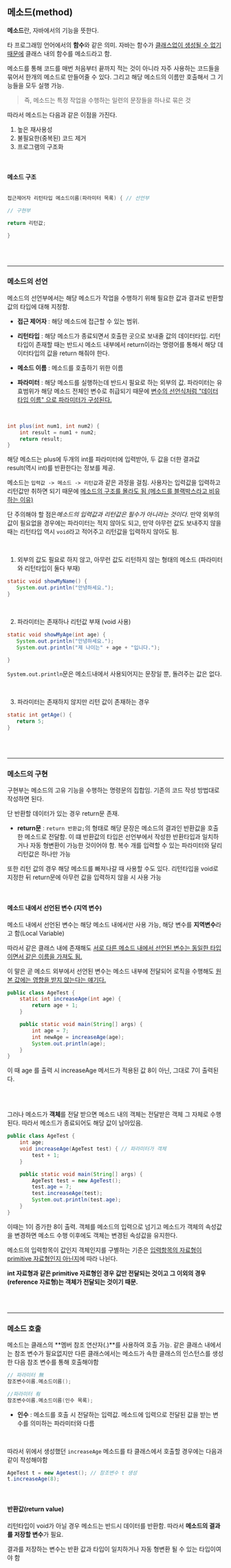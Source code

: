 ## 메소드(method)

**메소드**란, 자바에서의 기능을 뜻한다.

타 프로그래밍 언어에서의 **함수**와 같은 의미. 자바는 함수가 <u>클래스없이 생성될 수 없기 때문에</u> 클래스 내의 함수를 메소드라고 함.

메소드를 통해 코드를 매번 처음부터 끝까지 적는 것이 아니라 자주 사용하는 코드들을 묶어서 한개의 메소드로 만들어줄 수 있다. 그리고 해당 메소드의 이름만 호출해서 그 기능들을 모두 실행 가능.

> 즉, 메소드는 특정 작업을 수행하는 일련의 문장들을 하나로 묶은 것

따라서 메소드는 다음과 같은 이점을 가진다.

1. 높은 재사용성
2. 불필요한(중복된) 코드 제거
3. 프로그램의 구조화

<br>

#### 메소드 구조

```java

접근제어자 리턴타입 메소드이름(파라미터 목록) { // 선언부

// 구현부

return 리턴값;

}

```

<br>
<br>

---

### 메소드의 선언

메소드의 선언부에서는 해당 메소드가 작업을 수행하기 위해 필요한 값과 결과로 반환할 값의 타입에 대해 지정함.

- **접근 제어자** : 해당 메소드에 접근할 수 있는 범위.

- **리턴타입** : 해당 메소드가 종료되면서 호출한 곳으로 보내줄 값의 데이터타입.
  리턴 타입이 존재할 때는 반드시 메소드 내부에서 return이라는 명령어를 통해서 해당 데이터타입의 값을 return 해줘야 한다.

- **메소드 이름** : 메소드를 호출하기 위한 이름

- **파라미터** : 해당 메소드를 실행하는데 반드시 필요로 하는 외부의 값.
  파라미터는 유효범위가 해당 메소드 전체인 변수로 취급되기 때문에 <u>변수의 선언식처럼 "데이터 타입 이름" 으로 파라미터가 구성된다.</u>

<br>

```java
int plus(int num1, int num2) {
    int result = num1 + num2;
    return result;
}
```

해당 메소드는 plus에 두개의 int를 파라미터에 입력받아, 두 값을 더한 결과값 result(역시 int)를 반환한다는 정보를 제공.

메소드는 `입력값 -> 메소드 -> 리턴값`과 같은 과정을 걸침. 사용자는 입력값을 입력하고 리턴값만 취하면 되기 때문에 <u>메소드의 구조를 몰라도 됨 (메소드를 블랙박스라고 비유하는 이유)</u>

단 주의해야 할 점은*메소드의 입력값과 리턴값은 필수가 아니라는 것이다.* 만약 외부의 값이 필요없을 경우에는 파라미터는 적지 않아도 되고, 만약 아무런 값도 보내주지 않을 때는 리턴타입 역시 `void`라고 적어주고 리턴값을 입력하지 않아도 됨.

<br>

1. 외부의 값도 필요로 하지 않고, 아무런 값도 리턴하지 않는 형태의 메소드 (파라미터와 리턴타입이 둘다 부재)

```java
static void showMyName() {
   System.out.println("안녕하세요.");
}
```

<br>

2. 파라미터는 존재하나 리턴값 부재 (void 사용)

```java
static void showMyAge(int age) {
   System.out.println("안녕하세요.");
   System.out.println("제 나이는" + age + "입니다.");

}
```

`System.out.println`문은 메소드내에서 사용되어지는 문장일 뿐, 돌려주는 값은 없다.

<br>

3. 파라미터는 존재하지 않지만 리턴 값이 존재하는 경우

```java
static int getAge() {
   return 5;
}
```

<br>
<br>

---

### 메소드의 구현

구현부는 메소드의 고유 기능을 수행하는 명령문의 집합임. 기존의 코드 작성 방법대로 작성하면 된다.

단 반환할 데이터가 있는 경우 return문 존재.

- **return문** : `return 반환값;`의 형태로 해당 문장은 메소드의 결과인 반환값을 호출한 메소드로 전달함.
  이 떄 반환값의 타입은 선언부에서 작성한 반환타입과 일치하거나 자동 형변환이 가능한 것이어야 함.
  복수 개를 입력할 수 있는 파라미터와 달리 리턴값은 하나만 가능

또한 리턴 값의 경우 해당 메소드를 빠져나갈 때 사용할 수도 있다. 리턴타입을 void로 지정한 뒤 return문에 아무런 값을 입력하지 않을 시 사용 가능

<br>

#### 메소드 내에서 선언된 변수 (지역 변수)

메소드 내에서 선언된 변수는 해당 메소드 내에서만 사용 가능, 해당 변수를 **지역변수**라고 함(Local Variable)

따라서 같은 클래스 내에 존재해도 <u>서로 다른 메소드 내에서 선언된 변수는 동일한 타입이면서 같은 이름을 가져도 됨.</u>

이 말은 곧 메소드 외부에서 선언된 변수는 메소드 내부에 전달되어 로직을 수행해도 <u>원본 값에는 영향을 받지 않는다는 얘기다.</u>

```java
public class AgeTest {
    static int increaseAge(int age) {
        return age + 1;
    }

    public static void main(String[] args) {
        int age = 7;
        int newAge = increaseAge(age);
        System.out.println(age);
    }
}
```

이 때 age 를 출력 시 increaseAge 메서드가 적용된 값 8이 아닌, 그대로 7이 출력된다.

<br>
<br>

그러나 메소드가 **객체**를 전달 받으면 메소드 내의 객체는 전달받은 객체 그 자체로 수행된다. 따라서 메소드가 종료되어도 해당 값이 남아있음.

```java
public class AgeTest {
    int age;
    void increaseAge(AgeTest test) { // 파라미터가 객체
        test + 1;
    }

    public static void main(String[] args) {
        AgeTest test = new AgeTest();
        test.age = 7;
        test.increaseAge(test);
        System.out.println(test.age);
    }
}
```

이때는 1이 증가한 8이 출력. 객체를 메소드의 입력으로 넘기고 메소드가 객체의 속성값을 변경하면 메소드 수행 이후에도 객체는 변경된 속성값을 유지한다.

메소드의 입력항목이 값인지 객체인지를 구별하는 기준은 <u>입력항목의 자료형이 primitive 자료형인지 아닌지</u>에 따라 나뉜다.

**int 자료형과 같은 primitive 자료형인 경우 값만 전달되는 것이고 그 이외의 경우(reference 자료형)는 객체가 전달되는 것이기 때문.**

<br>
<br>

---

### 메소드 호출

메소드는 클래스의 **멤버 참조 연산자(.)**를 사용하여 호출 가능.
같은 클래스 내에서는 참조 변수가 필요없지만 다른 클래스에서는 메소드가 속한 클래스의 인스턴스를 생성한 다음 참조 변수를 통해 호출해야함

```java
// 파라미터 無
참조변수이름.메소드이름();

//파라미터 有
참조변수이름.메소드이름(인수 목록);
```

- **인수** : 메소드를 호출 시 전달하는 입력값. 메소드에 입력으로 전달된 값을 받는 변수를 의미하는 파라미터와 다름

<br>

따라서 위에서 생성했던 `increaseAge` 메소드를 타 클래스에서 호출할 경우에는 다음과 같이 작성해야함

```java
AgeTest t = new Agetest(); // 참조변수 t 생성
t.increaseAge(8);
```

<br>

#### 반환값(return value)

리턴타입이 void가 아닐 경우 메소드는 반드시 데이터를 반환함. 따라서 **메소드의 결과를 저장할 변수**가 필요.

결과를 저장하는 변수는 반환 값과 타입이 일치하거나 자동 형변환 될 수 있는 타입이여야 함

<br>
<br>
